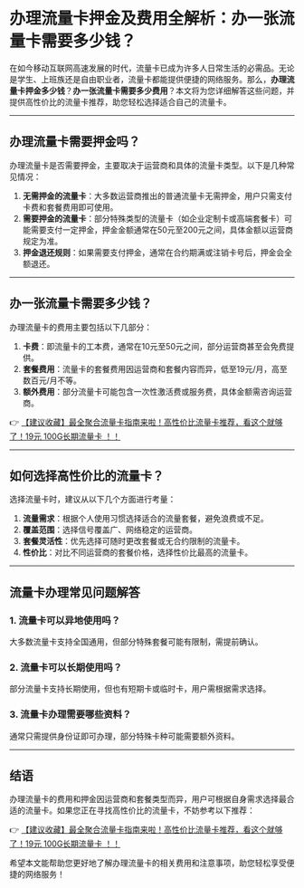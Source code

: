 # 办理流量卡押金及费用全解析：办一张流量卡需要多少钱？

在如今移动互联网高速发展的时代，流量卡已成为许多人日常生活的必需品。无论是学生、上班族还是自由职业者，流量卡都能提供便捷的网络服务。那么，**办理流量卡押金多少钱**？**办一张流量卡需要多少费用**？本文将为您详细解答这些问题，并提供高性价比的流量卡推荐，助您轻松选择适合自己的流量卡。

---

## 办理流量卡需要押金吗？

办理流量卡是否需要押金，主要取决于运营商和具体的流量卡类型。以下是几种常见情况：

1. **无需押金的流量卡**：大多数运营商推出的普通流量卡无需押金，用户只需支付卡费和套餐费用即可使用。
2. **需要押金的流量卡**：部分特殊类型的流量卡（如企业定制卡或高端套餐卡）可能需要支付一定押金，押金金额通常在50元至200元之间，具体金额以运营商规定为准。
3. **押金退还规则**：如果需要支付押金，通常在合约期满或注销卡号后，押金会全额退还。

---

## 办一张流量卡需要多少钱？

办理流量卡的费用主要包括以下几部分：

1. **卡费**：即流量卡的工本费，通常在10元至50元之间，部分运营商甚至会免费提供。
2. **套餐费用**：流量卡的套餐费用因运营商和套餐内容而异，低至19元/月，高至数百元/月不等。
3. **额外费用**：部分流量卡可能包含一次性激活费或服务费，具体金额需咨询运营商。

👉 [【建议收藏】最全聚合流量卡指南来啦！高性价比流量卡推荐，看这个就够了！19元 100G长期流量卡 ！！](https://bit.ly/Liuliangka)

---

## 如何选择高性价比的流量卡？

选择流量卡时，建议从以下几个方面进行考量：

1. **流量需求**：根据个人使用习惯选择适合的流量套餐，避免浪费或不足。
2. **覆盖范围**：选择信号覆盖广、网络稳定的运营商。
3. **套餐灵活性**：优先选择可随时更改套餐或无合约限制的流量卡。
4. **性价比**：对比不同运营商的套餐价格，选择性价比最高的流量卡。

---

## 流量卡办理常见问题解答

### 1. 流量卡可以异地使用吗？
大多数流量卡支持全国通用，但部分特殊套餐可能有限制，需提前确认。

### 2. 流量卡可以长期使用吗？
部分流量卡支持长期使用，但也有短期卡或临时卡，用户需根据需求选择。

### 3. 流量卡办理需要哪些资料？
通常只需提供身份证即可办理，部分特殊卡种可能需要额外资料。

---

## 结语

办理流量卡的费用和押金因运营商和套餐类型而异，用户可根据自身需求选择最合适的流量卡。如果您正在寻找高性价比的流量卡，不妨参考以下推荐：

👉 [【建议收藏】最全聚合流量卡指南来啦！高性价比流量卡推荐，看这个就够了！19元 100G长期流量卡 ！！](https://bit.ly/Liuliangka)

希望本文能帮助您更好地了解办理流量卡的相关费用和注意事项，助您轻松享受便捷的网络服务！